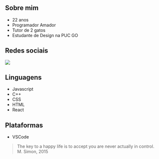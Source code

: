 ## Sobre mim

- 22 anos
- Programador Amador
- Tutor de 2 gatos
- Estudante de Design na PUC GO

## Redes sociais
[![](https://img.shields.io/badge/Instagram-696969?style=for-the-badge&logo=instagram&logoColor=black)](https://www.instagram.com/furoppoart/) 

## Linguagens
- Javascript
- C++
- CSS
- HTML
- React

## Plataformas
- VSCode


> The key to a happy life is to accept you are never actually in control.  
> M. Simon, 2015
